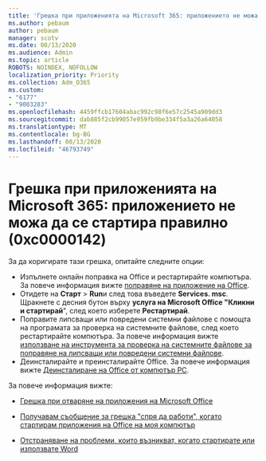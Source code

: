 ```yaml
---
title: 'Грешка при приложенията на Microsoft 365: приложението не можа да се стартира правилно (0xc0000142)'
ms.author: pebaum
author: pebaum
manager: scotv
ms.date: 08/13/2020
ms.audience: Admin
ms.topic: article
ROBOTS: NOINDEX, NOFOLLOW
localization_priority: Priority
ms.collection: Adm_O365
ms.custom:
- "6177"
- "9003283"
ms.openlocfilehash: 4459ffcb17604abac992c98f6e57c2545a909dd3
ms.sourcegitcommit: dab885f2cb99057e959fb9be334f5a3a26a64058
ms.translationtype: MT
ms.contentlocale: bg-BG
ms.lasthandoff: 08/13/2020
ms.locfileid: "46793749"
---
```

# <a name="microsoft-365-apps-error-the-application-was-unable-to-start-correctly-0xc0000142"></a>Грешка при приложенията на Microsoft 365: приложението не можа да се стартира правилно (0xc0000142)

За да коригирате тази грешка, опитайте следните опции:

- Изпълнете онлайн поправка на Office и рестартирайте компютъра. За повече информация вижте [поправяне на приложение на Office](https://support.microsoft.com/office/repair-an-office-application-7821d4b6-7c1d-4205-aa0e-a6b40c5bb88b).
- Отидете на **Старт**   >   **Run**и след това въведете **Services. msc**. Щракнете с десния бутон върху  **услуга на Microsoft Office "Кликни и стартирай**", след което изберете **Рестартирай**.
- Поправите липсващи или повредени системни файлове с помощта на програмата за проверка на системните файлове, след което рестартирайте компютъра. За повече информация вижте [използване на инструмента за проверка на системните файлове за поправяне на липсващи или повредени системни файлове](https://support.microsoft.com/help/929833/use-the-system-file-checker-tool-to-repair-missing-or-corrupted-system).
- Деинсталирайте и преинсталирайте Office. За повече информация вижте [Деинсталиране на Office от компютър PC](https://support.microsoft.com/office/uninstall-office-from-a-pc-9dd49b83-264a-477a-8fcc-2fdf5dbf61d8).

За повече информация вижте:  

- [Грешка при отваряне на приложения на Microsoft Office](https://support.office.com/article/error-when-opening-microsoft-office-apps-b84b6a63-4b8c-46ec-ae9a-ad91d6160d72)  

- [Получавам съобщение за грешка "спря да работи", когато стартирам приложения на Office на моя компютър](https://support.office.com/article/i-get-a-stopped-working-error-when-i-start-office-applications-on-my-pc-52bd7985-4e99-4a35-84c8-2d9b8301a2fa)  

- [Отстраняване на проблеми, които възникват, когато стартирате или използвате Word](https://docs.microsoft.com/office/troubleshoot/word/issues-when-start-or-use-word)